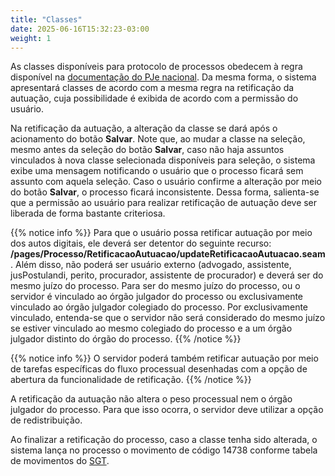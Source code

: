 ```yaml
---
title: "Classes"
date: 2025-06-16T15:32:23-03:00
weight: 1
---
```


As classes disponíveis para protocolo de processos obedecem à regra disponível na [documentação do PJe nacional](https://docs.pje.jus.br/configura%C3%A7%C3%B5es-do-pje/Regras%20negociais#rn402). Da mesma forma, o sistema apresentará classes de acordo com a mesma regra na retificação da autuação, cuja possibilidade é exibida de acordo com a permissão do usuário. 

Na retificação da autuação, a alteração da classe se dará após o acionamento do botão **Salvar**. Note que, ao mudar a classe na seleção, mesmo antes da seleção do botão **Salvar**, caso não haja assuntos vinculados à nova classe selecionada disponíveis para seleção, o sistema exibe uma mensagem notificando o usuário que o processo ficará sem assunto com aquela seleção. Caso o usuário confirme a alteração por meio do botão **Salvar**, o processo ficará inconsistente. Dessa forma, salienta-se que a permissão ao usuário para realizar retificação de autuação deve ser liberada de forma bastante criteriosa. 

{{% notice info %}}
Para que o usuário possa retificar autuação por meio dos autos digitais, ele deverá ser detentor do seguinte recurso: **/pages/Processo/RetificacaoAutuacao/updateRetificacaoAutuacao.seam**. Além disso, não poderá ser usuário externo (advogado, assistente, jusPostulandi, perito, procurador, assistente de procurador) e deverá ser do mesmo juízo do processo. Para ser do mesmo juízo do processo, ou o servidor é vinculado ao órgão julgador do processo ou exclusivamente vinculado ao órgão julgador colegiado do processo. Por exclusivamente vinculado, entenda-se que o servidor não será considerado do mesmo juízo se estiver vinculado ao mesmo colegiado do processo e a um órgão julgador distinto do órgão do processo.
{{% /notice %}}

{{% notice info %}}
O servidor poderá também retificar autuação por meio de tarefas específicas do fluxo processual desenhadas com a opção de abertura da funcionalidade de retificação.
{{% /notice %}}

A retificação da autuação não altera o peso processual nem o órgão julgador do processo. Para que isso ocorra, o servidor deve utilizar a opção de redistribuição. 

Ao finalizar a retificação do processo, caso a classe tenha sido alterada, o sistema lança no processo o movimento de código 14738 conforme tabela de movimentos do [SGT](https://www.cnj.jus.br/sgt/consulta_publica_movimentos.php). 
